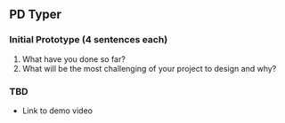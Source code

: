 ## PD Typer

### Initial Prototype (4 sentences each)
1. What have you done so far? 
2. What will be the most challenging of your project to design and why?

### TBD
- Link to demo video

<!-- ### Introduction

### Features

### Interactions



## Development Process

### 1. Data Cleaning & Organization

### Closing

### Technologies Used

### Future Improvements -->